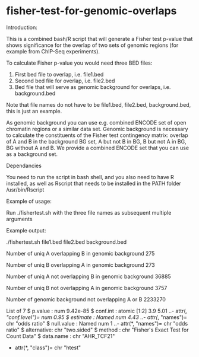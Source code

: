 # fisher-test-for-genomic-overlaps

Introduction:

This is a combined bash/R script that will generate a Fisher test p-value that shows significance for the overlap of two sets of genomic regions (for example from ChIP-Seq experiments). 

To calculate Fisher p-value you would need three BED files:
1. First bed file to overlap, i.e. file1.bed
2. Second bed file for overlap, i.e. file2.bed
3. Bed file that will serve as genomic background for overlaps, i.e. background.bed

Note that file names do not have to be file1.bed, file2.bed, background.bed, this is just an example.

As genomic background you can use e.g. combined ENCODE set of open chromatin regions or a similar data set. Genomic background is necessary to calculate the constituents of the Fisher test contingency matrix: overlap of A and B in the background BG set, A but not B in BG, B but not A in BG, BG without A and B. We provide a combined ENCODE set that you can use as a background set.

Dependancies

You need to run the script in bash shell, and you also need to have R installed, as well as Rscript that needs to be installed in the PATH folder /usr/bin/Rscript

Example of usage: 

Run ./fishertest.sh with the three file names as subsequent multiple arguments

Example output:

./fishertest.sh file1.bed file2.bed background.bed

Number of uniq A overlapping B in genomic background
275

Number of uniq B overlapping A in genomic background
273

Number of uniq A not overlapping B in genomic background
36885

Number of uniq B not overlapping A in genomic background
3757

Number of genomic background not overlapping A or B
2233270

List of 7
 $ p.value    : num 9.42e-85
 $ conf.int   : atomic [1:2] 3.9 5.01
  ..- attr(*, "conf.level")= num 0.95
 $ estimate   : Named num 4.43
  ..- attr(*, "names")= chr "odds ratio"
 $ null.value : Named num 1
  ..- attr(*, "names")= chr "odds ratio"
 $ alternative: chr "two.sided"
 $ method     : chr "Fisher's Exact Test for Count Data"
 $ data.name  : chr "AHR_TCF21"
 - attr(*, "class")= chr "htest"
